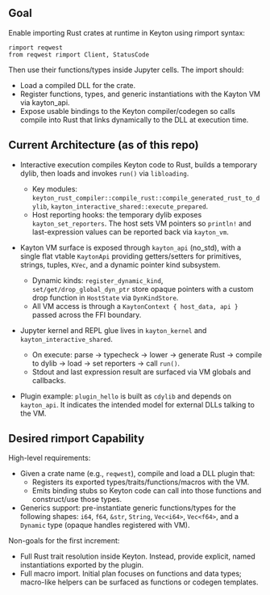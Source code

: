 ## Goal

Enable importing Rust crates at runtime in Keyton using rimport syntax:

```
rimport reqwest
from reqwest rimport Client, StatusCode
```

Then use their functions/types inside Jupyter cells. The import should:
- Load a compiled DLL for the crate.
- Register functions, types, and generic instantiations with the Kayton VM via kayton_api.
- Expose usable bindings to the Keyton compiler/codegen so calls compile into Rust that links dynamically to the DLL at execution time.

## Current Architecture (as of this repo)

- Interactive execution compiles Keyton code to Rust, builds a temporary dylib, then loads and invokes `run()` via `libloading`.
  - Key modules: `keyton_rust_compiler::compile_rust::compile_generated_rust_to_dylib`, `kayton_interactive_shared::execute_prepared`.
  - Host reporting hooks: the temporary dylib exposes `kayton_set_reporters`. The host sets VM pointers so `println!` and last-expression values can be reported back via `kayton_vm`.

- Kayton VM surface is exposed through `kayton_api` (no_std), with a single flat vtable `KaytonApi` providing getters/setters for primitives, strings, tuples, `KVec`, and a dynamic pointer kind subsystem.
  - Dynamic kinds: `register_dynamic_kind`, `set/get/drop_global_dyn_ptr` store opaque pointers with a custom drop function in `HostState` via `DynKindStore`.
  - All VM access is through a `KaytonContext { host_data, api }` passed across the FFI boundary.

- Jupyter kernel and REPL glue lives in `kayton_kernel` and `kayton_interactive_shared`.
  - On execute: parse → typecheck → lower → generate Rust → compile to dylib → load → set reporters → call `run()`.
  - Stdout and last expression result are surfaced via VM globals and callbacks.

- Plugin example: `plugin_hello` is built as `cdylib` and depends on `kayton_api`. It indicates the intended model for external DLLs talking to the VM.

## Desired rimport Capability

High-level requirements:
- Given a crate name (e.g., `reqwest`), compile and load a DLL plugin that:
  - Registers its exported types/traits/functions/macros with the VM.
  - Emits binding stubs so Keyton code can call into those functions and construct/use those types.
- Generics support: pre-instantiate generic functions/types for the following shapes: `i64`, `f64`, `&str`, `String`, `Vec<i64>`, `Vec<f64>`, and a `Dynamic` type (opaque handles registered with VM).

Non-goals for the first increment:
- Full Rust trait resolution inside Keyton. Instead, provide explicit, named instantiations exported by the plugin.
- Full macro import. Initial plan focuses on functions and data types; macro-like helpers can be surfaced as functions or codegen templates.

